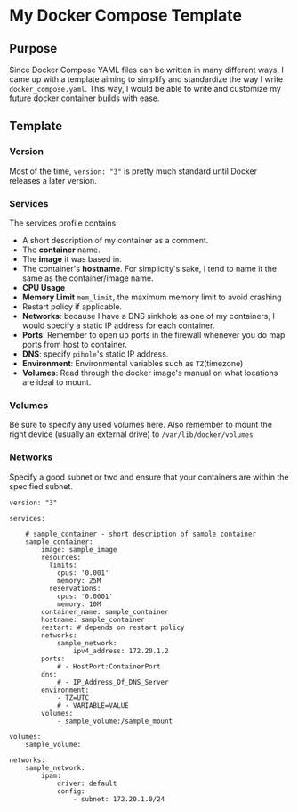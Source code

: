 # My Docker Compose Template
## Purpose
Since Docker Compose YAML files can be written in many different ways, I came up with a template aiming to simplify and standardize the way I write `docker_compose.yaml`. This way, I would be able to write and customize my future docker container builds with ease.
## Template
### Version
Most of the time, `version: "3"` is pretty much standard until Docker releases a later version.
### Services
The services profile contains:
* A short description of my container as a comment.
* The **container** name.
* The **image** it was based in.
* The container's **hostname**. For simplicity's sake, I tend to name it the same as the container/image name.
* **CPU Usage**
* **Memory Limit** `mem_limit`, the maximum memory limit to avoid crashing
* Restart policy if applicable.
* **Networks**: because I have a DNS sinkhole as one of my containers, I would specify a static IP address for each container.
* **Ports**: Remember to open up ports in the firewall whenever you do map ports from host to container.
* **DNS**: specify `pihole`'s static IP address.
* **Environment**:  Environmental variables such as `TZ`(timezone)
* **Volumes**: Read through the docker image's manual on what locations are ideal to mount.
### Volumes
Be sure to specify any used volumes here. Also remember to mount the right device (usually an external drive) to `/var/lib/docker/volumes`
### Networks
Specify a good subnet or two and ensure that your containers are within the specified subnet.

```
version: "3"

services:
	
    # sample_container - short description of sample container
    sample_container:
    	image: sample_image
        resources:
          limits:
            cpus: '0.001'
            memory: 25M
          reservations:
            cpus: '0.0001'
            memory: 10M
        container_name: sample_container
        hostname: sample_container
        restart: # depends on restart policy
        networks:
        	sample_network:
        		ipv4_address: 172.20.1.2
        ports:
        	# - HostPort:ContainerPort
        dns:
        	# - IP_Address_Of_DNS_Server
        environment:
        	- TZ=UTC
        	# - VARIABLE=VALUE
        volumes:
            - sample_volume:/sample_mount
	
volumes:
    sample_volume:

networks:
    sample_network:
        ipam:
            driver: default
            config:
                - subnet: 172.20.1.0/24
```
